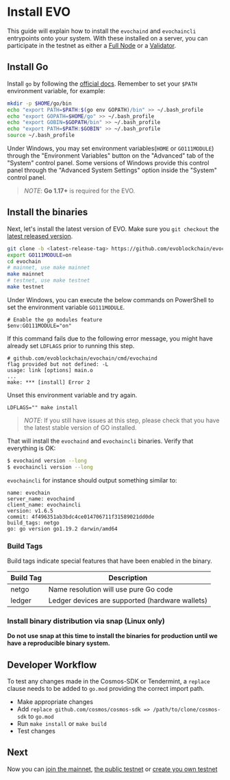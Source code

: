 # Install EVO

This guide will explain how to install the `evochaind` and `evochaincli` entrypoints
onto your system. With these installed on a server, you can participate in the
testnet as either a [Full Node](./join-evo-mainnet.md) or a
[Validator](../validators/validators-guide-cli.md).

## Install Go

Install `go` by following the [official docs](https://golang.org/doc/install).
Remember to set your `$PATH` environment variable, for example:

```bash
mkdir -p $HOME/go/bin
echo "export PATH=$PATH:$(go env GOPATH)/bin" >> ~/.bash_profile
echo "export GOPATH=$HOME/go" >> ~/.bash_profile
echo "export GOBIN=$GOPATH/bin" >> ~/.bash_profile
echo "export PATH=$PATH:$GOBIN" >> ~/.bash_profile
source ~/.bash_profile
```
Under Windows, you may set environment variables(`HOME` or `GO111MODULE`) through the "Environment Variables" 
button on the "Advanced" tab of the "System" control panel. Some versions of Windows 
provide this control panel through the "Advanced System Settings" option inside the 
"System" control panel.

> _NOTE_: **Go 1.17+** is required for the EVO.


## Install the binaries

Next, let's install the latest version of EVO. Make sure you `git checkout` the [latest released version](https://github.com/evoblockchain/evochain/releases).

```bash
git clone -b <latest-release-tag> https://github.com/evoblockchain/evochain
export GO111MODULE=on
cd evochain 
# mainnet, use make mainnet
make mainnet
# testnet, use make testnet
make testnet
```
Under Windows, you can execute the below commands on PowerShell to set the environment variable `GO111MODULE`.
```shell script
# Enable the go modules feature
$env:GO111MODULE="on"
```

If this command fails due to the following error message, you might have already set `LDFLAGS` prior to running this step.

```
# github.com/evoblockchain/evochain/cmd/evochaind
flag provided but not defined: -L
usage: link [options] main.o
...
make: *** [install] Error 2
```

Unset this environment variable and try again.

```
LDFLAGS="" make install
```

> _NOTE_: If you still have issues at this step, please check that you have the latest stable version of GO installed.

That will install the `evochaind` and `evochaincli` binaries. Verify that everything is OK:

```bash
$ evochaind version --long
$ evochaincli version --long
```

`evochaincli` for instance should output something similar to:

```shell
name: evochain
server_name: evochaind
client_name: evochaincli
version: v1.6.5
commit: 4f496351ab3bdc4ce014706711f31589021dd0de
build_tags: netgo
go: go version go1.19.2 darwin/amd64
```

### Build Tags

Build tags indicate special features that have been enabled in the binary.

| Build Tag | Description                                     |
| --------- | ----------------------------------------------- |
| netgo     | Name resolution will use pure Go code           |
| ledger    | Ledger devices are supported (hardware wallets) |

### Install binary distribution via snap (Linux only)

**Do not use snap at this time to install the binaries for production until we have a reproducible binary system.**

## Developer Workflow

To test any changes made in the Cosmos-SDK or Tendermint, a `replace` clause needs to be added to `go.mod` providing the correct import path.

- Make appropriate changes
- Add `replace github.com/cosmos/cosmos-sdk => /path/to/clone/cosmos-sdk` to `go.mod`
- Run `make install` or `make build`
- Test changes

## Next

Now you can [join the mainnet](./join-evo-mainnet.md), [the public testnet](./join-evo-testnet.md) or [create you own testnet](./deploy-you-own-evo-testnet.md)

